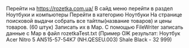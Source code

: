 Перейти на https://rozetka.com.ua/
В сайд меню перейти в раздел Ноутбуки и компьютеры
Перейти в категорию Ноутбуки
На странице поисковой выдачи собрать все тайтлы(название товаров) и цены товаров. (60 штук)
Записать их в Map.
С помощью FileWriter записать данные с Map в файл rozetkaTest.txt
(Пример ОЖ результат: Ноутбук Acer Nitro 5 AN515-57-54K7 (NH.QESEU.003) Shale Black - 32 999)
